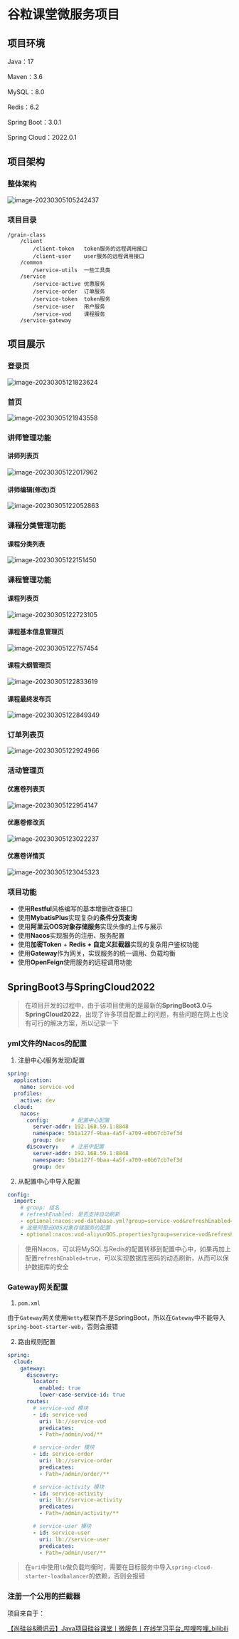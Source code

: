 # 谷粒课堂微服务项目
## 项目环境

Java：17

Maven：3.6

MySQL：8.0

Redis：6.2

Spring Boot：3.0.1

Spring Cloud：2022.0.1

## 项目架构

### 整体架构

![image-20230305105242437](https://grain-classes.oss-cn-beijing.aliyuncs.com/service/index/build.png)

### 项目目录

```
/grain-class
	/client
		/client-token  	token服务的远程调用接口
		/client-user	user服务的远程调用接口
	/common
		/service-utils	一些工具类
	/service
		/service-active	优惠服务
		/service-order	订单服务
		/service-token	token服务
		/service-user	用户服务
		/service-vod	课程服务
	/service-gateway
```

## 项目展示

### 登录页

![image-20230305121823624](https://grain-classes.oss-cn-beijing.aliyuncs.com/service/index/login.png)

### 首页

![image-20230305121943558](https://grain-classes.oss-cn-beijing.aliyuncs.com/service/index/index.png)

### 讲师管理功能

#### 讲师列表页

![image-20230305122017962](https://grain-classes.oss-cn-beijing.aliyuncs.com/service/teacher/teacher-list.png)

#### 讲师编辑(修改)页

![image-20230305122052863](https://grain-classes.oss-cn-beijing.aliyuncs.com/service/teacher/teacher-info.png)

### 课程分类管理功能

#### 课程分类列表

![image-20230305122151450](https://grain-classes.oss-cn-beijing.aliyuncs.com/service/course/course-sort.png)

### 课程管理功能

#### 课程列表页

![image-20230305122723105](https://grain-classes.oss-cn-beijing.aliyuncs.com/service/course/course-list.png)

#### 课程基本信息管理页

![image-20230305122757454](https://grain-classes.oss-cn-beijing.aliyuncs.com/service/course/course-info.png)

#### 课程大纲管理页

![image-20230305122833619](https://grain-classes.oss-cn-beijing.aliyuncs.com/service/course/course-detail.png)

#### 课程最终发布页

![image-20230305122849349](https://grain-classes.oss-cn-beijing.aliyuncs.com/service/course/course-publish.png)

### 订单列表页

![image-20230305122924966](https://grain-classes.oss-cn-beijing.aliyuncs.com/service/order/order-list.png)

### 活动管理页

#### 优惠卷列表页

![image-20230305122954147](https://grain-classes.oss-cn-beijing.aliyuncs.com/service/activity/activity-list.png)

#### 优惠卷修改页

![image-20230305123022237](https://grain-classes.oss-cn-beijing.aliyuncs.com/service/activity/activity-info.png)

#### 优惠卷详情页

![image-20230305123045323](https://grain-classes.oss-cn-beijing.aliyuncs.com/service/activity/activity-detail.png)



### 项目功能

+ 使用**Restful**风格编写的基本增删改查接口
+ 使用**MybatisPlus**实现复杂的**条件分页查询**
+ 使用**阿里云OOS对象存储服务**实现头像的上传与展示
+ 使用**Nacos**实现服务的注册、服务配置
+ 使用**加密Token** + **Redis + 自定义拦截器**实现的复杂用户鉴权功能
+ 使用**Gateway**作为网关，实现服务的统一调用、负载均衡
+ 使用**OpenFeign**使用服务的远程调用功能

## SpringBoot3与SpringCloud2022

> 在项目开发的过程中，由于该项目使用的是最新的**SpringBoot3.0**与**SpringCloud2022**，出现了许多项目配置上的问题，有些问题在网上也没有可行的解决方案，所以记录一下

### yml文件的Nacos的配置

1. 注册中心(服务发现)配置

```yml
spring:
  application:
    name: service-vod
  profiles:
    active: dev
  cloud:
    nacos:
      config:		# 配置中心配置
        server-addr: 192.168.59.1:8848
        namespace: 5b1a127f-9baa-4a5f-a709-e0b67cb7ef3d
        group: dev
      discovery:	# 注册中配置
        server-addr: 192.168.59.1:8848
        namespace: 5b1a127f-9baa-4a5f-a709-e0b67cb7ef3d
        group: dev
```

2. 从配置中心中导入配置

```yml
config:
  import:
    # group: 组名
    # refreshEnabled: 是否支持自动刷新
    - optional:nacos:vod-database.yml?group=service-vod&refreshEnabled=true
    # 这是阿里云OOS对象存储服务的配置
    - optional:nacos:vod-aliyunOOS.properties?group=service-vod&refreshEnabled=true
```

> 使用Nacos，可以将MySQL与Redis的配置转移到配置中心中，如果再加上配置`refreshEnabled=true`，可以实现数据库密码的动态刷新，从而可以保护数据库的安全

### Gateway网关配置

1. `pom.xml`

由于`Gateway`网关使用`Netty`框架而不是SpringBoot，所以在`Gateway`中不能导入`spring-boot-starter-web`，否则会报错

2. 路由规则配置

```yml
spring:
  cloud:
    gateway:
      discovery:
        locator:
          enabled: true
          lower-case-service-id: true
      routes:
        # service-vod 模块
        - id: service-vod
          uri: lb://service-vod
          predicates:
          - Path=/admin/vod/**

        # service-order 模块
        - id: service-order
          uri: lb://service-order
          predicates:
          - Path=/admin/order/**

        # service-activity 模块
        - id: service-activity
          uri: lb://service-activity
          predicates:
          - Path=/admin/activity/**

        # service-user 模块
        - id: service-user
          uri: lb://service-user
          predicates:
          - Path=/admin/user/**
```

> 在`uri`中使用`lb`做负载均衡时，需要在目标服务中导入`spring-cloud-starter-loadbalancer`的依赖，否则会报错

### 注册一个公用的拦截器





项目来自于：

[【尚硅谷&腾讯云】Java项目硅谷课堂丨微服务丨在线学习平台_哔哩哔哩_bilibili](https://www.bilibili.com/video/BV13T411372x/?spm_id_from=333.337.search-card.all.click)

